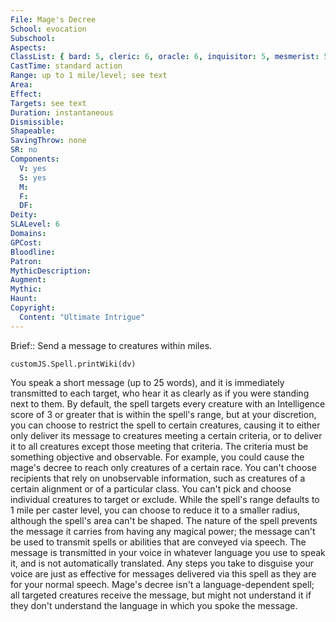 ```yaml
---
File: Mage's Decree
School: evocation
Subschool: 
Aspects: 
ClassList: { bard: 5, cleric: 6, oracle: 6, inquisitor: 5, mesmerist: 5, psychic: 6, sorcerer: 6, wizard: 6, summoner: 5, unchained summoner: 5, witch: 6 }
CastTime: standard action
Range: up to 1 mile/level; see text
Area: 
Effect: 
Targets: see text
Duration: instantaneous
Dismissible: 
Shapeable: 
SavingThrow: none
SR: no
Components:
  V: yes
  S: yes
  M: 
  F: 
  DF: 
Deity: 
SLALevel: 6
Domains: 
GPCost: 
Bloodline: 
Patron: 
MythicDescription: 
Augment: 
Mythic: 
Haunt: 
Copyright:
  Content: "Ultimate Intrigue"
---
```

Brief:: Send a message to creatures within miles.

```dataviewjs
customJS.Spell.printWiki(dv)
```

You speak a short message (up to 25 words), and it is immediately transmitted to each target, who hear it as clearly as if you were standing next to them. By default, the spell targets every creature with an Intelligence score of 3 or greater that is within the spell's range, but at your discretion, you can choose to restrict the spell to certain creatures, causing it to either only deliver its message to creatures meeting a certain criteria, or to deliver it to all creatures except those meeting that criteria. The criteria must be something objective and observable. For example, you could cause the mage's decree to reach only creatures of a certain race. You can't choose recipients that rely on unobservable information, such as creatures of a certain alignment or of a particular class.  You can't pick and choose individual creatures to target or exclude. While the spell's range defaults to 1 mile per caster level, you can choose to reduce it to a smaller radius, although the spell's area can't be shaped.  The nature of the spell prevents the message it carries from having any magical power; the message can't be used to transmit spells or abilities that are conveyed via speech. The message is transmitted in your voice in whatever language you use to speak it, and is not automatically translated. Any steps you take to disguise your voice are just as effective for messages delivered via this spell as they are for your normal speech. Mage's decree isn't a language-dependent spell; all targeted creatures receive the message, but might not understand it if they don't understand the language in which you spoke the message.
